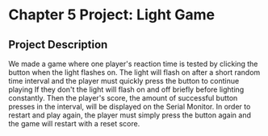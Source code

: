 # Chapter 5 Project: Light Game
## Project Description
We made a game where one player's reaction time is tested by clicking the button when the light flashes on. 
The light will flash on after a short random time interval and the player must quickly press the button to continue playing
If they don't the light will flash on and off briefly before lighting constantly.
Then the player's score, the amount of successful button presses in the interval, will be displayed on the Serial Monitor.
In order to restart and play again, the player must simply press the button again and the game will restart with a reset score.
